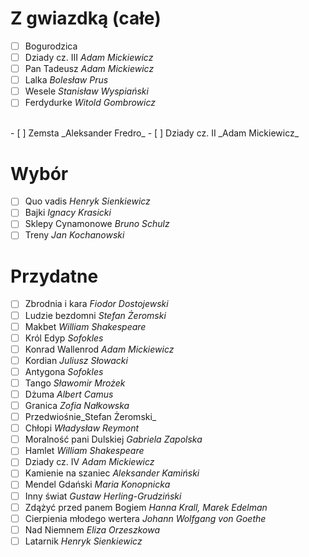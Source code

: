 # Z gwiazdką (całe)

- [ ] Bogurodzica
- [ ] Dziady cz. III _Adam Mickiewicz_
- [ ] Pan Tadeusz _Adam Mickiewicz_
- [ ] Lalka _Bolesław Prus_
- [ ] Wesele _Stanisław Wyspiański_
- [ ] Ferdydurke _Witold Gombrowicz_
<br>
- [ ] Zemsta _Aleksander Fredro_
- [ ] Dziady cz. II _Adam Mickiewicz_

# Wybór
- [ ] Quo vadis _Henryk Sienkiewicz_
- [ ] Bajki _Ignacy Krasicki_
- [ ] Sklepy Cynamonowe _Bruno Schulz_
- [ ] Treny _Jan Kochanowski_

# Przydatne
- [ ] Zbrodnia i kara _Fiodor Dostojewski_
- [ ] Ludzie bezdomni _Stefan Żeromski_
- [ ] Makbet _William Shakespeare_
- [ ] Król Edyp _Sofokles_
- [ ] Konrad Wallenrod _Adam Mickiewicz_
- [ ] Kordian _Juliusz Słowacki_
- [ ] Antygona _Sofokles_
- [ ] Tango _Sławomir Mrożek_
- [ ] Dżuma _Albert Camus_
- [ ] Granica _Zofia Nałkowska_
- [ ] Przedwiośnie_Stefan Żeromski_
- [ ] Chłopi _Władysław Reymont_
- [ ] Moralność pani Dulskiej _Gabriela Zapolska_
- [ ] Hamlet _William Shakespeare_
- [ ] Dziady cz. IV _Adam Mickiewicz_
- [ ] Kamienie na szaniec _Aleksander Kamiński_
- [ ] Mendel Gdański _Maria Konopnicka_
- [ ] Inny świat _Gustaw Herling-Grudziński_
- [ ] Zdążyć przed panem Bogiem _Hanna Krall, Marek Edelman_
- [ ] Cierpienia młodego wertera _Johann Wolfgang von Goethe_
- [ ] Nad Niemnem _Eliza Orzeszkowa_
- [ ] Latarnik _Henryk Sienkiewicz_

<script>
    
    if (!window.location.protocol.startsWith("vscode")) {
        // save
        window.addEventListener('beforeunload', function (e) {
            window.localStorage.checked_lektury = Array.from(document.querySelectorAll("input.task-list-item-checkbox")).filter((it)=>it.checked).map((it)=>it.parentNode.innerText)
        })

        // load
        Array.from(document.querySelectorAll("li.task-list-item")).filter((it)=>(window.localStorage.checked_lektury||[]).includes(it.innerText)).forEach((it) => {
            it.querySelector("input.task-list-item-checkbox").checked = true
        })
    }
    

</script>